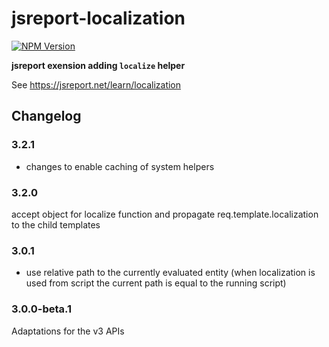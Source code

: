 # jsreport-localization
[![NPM Version](http://img.shields.io/npm/v/@jsreport/jsreport-localization.svg?style=flat-square)](https://npmjs.com/package/@jsreport/jsreport-localization)

**jsreport exension adding `localize` helper**

See https://jsreport.net/learn/localization

## Changelog

### 3.2.1

- changes to enable caching of system helpers

### 3.2.0

accept object for localize function and propagate req.template.localization to the child templates

### 3.0.1

- use relative path to the currently evaluated entity (when localization is used from script the current path is equal to the running script)

### 3.0.0-beta.1

Adaptations for the v3 APIs

